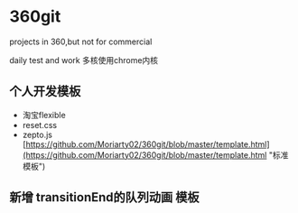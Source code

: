 # 360git
projects in 360,but not for commercial

daily test and work 
多核使用chrome内核
<meta name="renderer" content="webkit">

## 个人开发模板 

- 淘宝flexible
- reset.css
- zepto.js
[https://github.com/Moriarty02/360git/blob/master/template.html](https://github.com/Moriarty02/360git/blob/master/template.html "标准模板")

## 新增 transitionEnd的队列动画 模板



